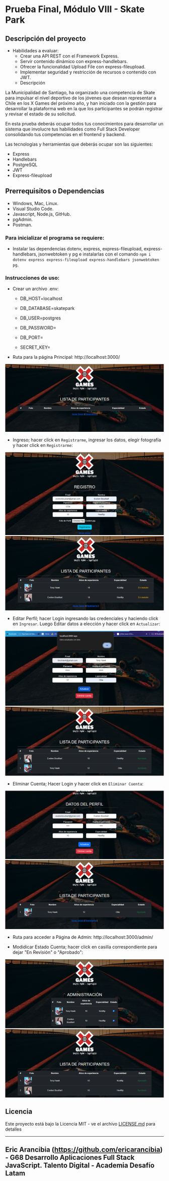 # Prueba Final, Módulo VIII - Skate Park

## Descripción del proyecto

- Habilidades a evaluar:
    - Crear una API REST con el Framework Express.
    - Servir contenido dinámico con express-handlebars.
    - Ofrecer la funcionalidad Upload File con express-fileupload.
    - Implementar seguridad y restricción de recursos o contenido con JWT.
    - Descripción

La Municipalidad de Santiago, ha organizado una competencia de Skate para impulsar el nivel deportivo de los jóvenes que desean representar a Chile en los X Games del próximo año, y han iniciado con la gestión para desarrollar la plataforma web en la que los participantes se podrán registrar y revisar el estado de su solicitud.

En esta prueba deberás ocupar todos tus conocimientos para desarrollar un sistema que involucre tus habilidades como Full Stack Developer consolidando tus competencias en el frontend y backend.

Las tecnologías y herramientas que deberás ocupar son las siguientes:
- Express
- Handlebars
- PostgreSQL
- JWT
- Express-fileupload

## Prerrequisitos o Dependencias
- Windows, Mac, Linux.
- Visual Studio Code.
- Javascript, Node.js, GitHub.
- pgAdmin. 
- Postman.

### Para inicializar el programa se requiere:

- Instalar las dependencias dotenv, express, express-fileupload, express-handlebars, jsonwebtoken y pg e instalarlas con el comando `npm i dotenv express express-fileupload express-handlebars jsonwebtoken pg`.

### Instrucciones de uso:

- Crear un archivo .env:

    - DB_HOST=localhost
    - DB_DATABASE=skatepark
    - DB_USER=postgres
    - DB_PASSWORD=
    - DB_PORT=

    - SECRET_KEY=



- Ruta para la página Principal: http://localhost:3000/ 

![Imagen](/public/assets/img/inicio.png)


- Ingreso; hacer click en `Registrarme`, ingresar los datos, elegir fotografía y hacer click en `Registrarme`:

![Imagen](/public/assets/img/agregar.png)
![Imagen](/public/assets/img/agregar2.png)


- Editar Perfil; hacer Login ingresando las credenciales y haciendo click en `Ingresar`. Luego Editar datos a elección y hacer click en `Actualizar`:

![Imagen](/public/assets/img/editar1.png)
![Imagen](/public/assets/img/editar2.png)


- Eliminar Cuenta; Hacer Login y hacer click en `Eliminar Cuenta`:

![Imagen](/public/assets/img/eliminar.png)
![Imagen](/public/assets/img/eliminar2.png)


- Ruta para acceder a Página de Admin:  http://localhost:3000/admin/

- Modidicar Estado Cuenta; hacer click en casilla correspondiente para dejar "En Revisión" o "Aprobado":

![Imagen](/public/assets/img/admin.png)
![Imagen](/public/assets/img/admin2.png)


## Licencia

Este proyecto está bajo la Licencia MIT - ve el archivo [LICENSE.md](LICENSE) para detalles

------------------------------------------------------------------------------------------------------------------------------------

## Eric Arancibia (https://github.com/ericarancibia) - G68 Desarrollo Aplicaciones Full Stack JavaScript. Talento Digital - Academia Desafío Latam